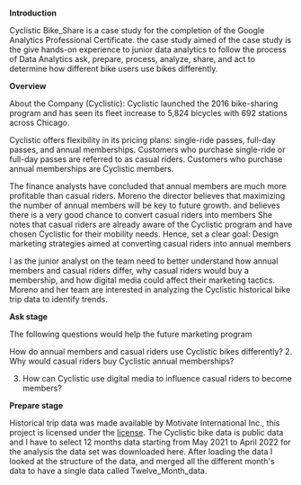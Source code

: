 **Introduction**

Cyclistic Bike_Share is a case study for the completion of the Google Analytics Professional Certificate. the case study aimed of the case study is the give hands-on experience to junior data analytics to follow the process of Data Analytics ask, prepare, process, analyze, share, and act to determine how different bike users use bikes differently.

**Overview**

About the Company (Cyclistic): Cyclistic launched the 2016 bike-sharing program and has seen its fleet increase to 5,824 bicycles with 692 stations across Chicago.

Cyclistic offers flexibility in its pricing plans: single-ride passes, full-day passes, and annual memberships. Customers who purchase single-ride or full-day passes are referred to as casual riders. Customers who purchase annual memberships are Cyclistic members.

The finance analysts have concluded that annual members are much more profitable than casual riders. Moreno the director believes that maximizing the number of annual members will be key to future growth. and believes there is a very good chance to convert casual riders into members She notes that casual riders are already aware of the Cyclistic program and have chosen Cyclistic for their mobility needs. Hence, set a clear goal: Design marketing strategies aimed at converting casual riders into annual members

I as the junior analyst on the team need to better understand how annual members and casual riders differ, why casual riders would buy a membership, and how digital media could affect their marketing tactics. Moreno and her team are interested in analyzing the Cyclistic historical bike trip data to identify trends.

**Ask stage**

The following questions would help the future marketing program

How do annual members and casual riders use Cyclistic bikes differently?
2. Why would casual riders buy Cyclistic annual memberships?

3. How can Cyclistic use digital media to influence casual riders to become members?

**Prepare stage**

Historical trip data was made available by Motivate International Inc., this project is licensed under the [license](https://github.com/CharlesBrendan/cyclistic_bike_ride/tree/main#:~:text=Inc.%20under%20this-,license,-.%20The%20Cyclistic%20bike). The Cyclistic bike data is public data and I have to select 12 months data starting from May 2021 to April 2022 for the analysis the data set was downloaded here. After loading the data I looked at the structure of the data, and merged all the different month's data to have a single data called Twelve_Month_data.


